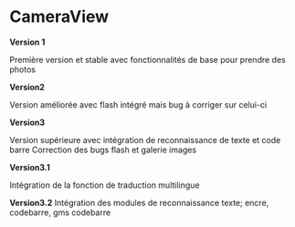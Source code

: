 # CameraView

**Version 1**

Première version et stable avec fonctionnalités de base pour prendre des photos

**Version2**

Version améliorée avec flash intégré mais bug à corriger sur celui-ci

**Version3**

Version supérieure avec intégration de reconnaissance de texte et code barre Correction des bugs
flash et galerie images

**Version3.1**

Intégration de la fonction de traduction multilingue

**Version3.2**
Intégration des modules de reconnaissance texte; encre, codebarre, gms codebarre

